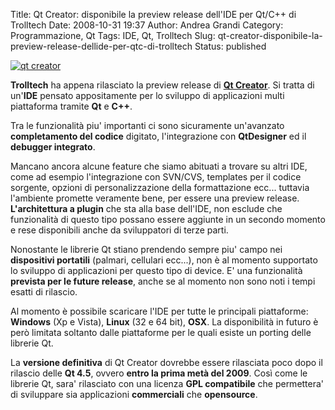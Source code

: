 Title: Qt Creator: disponibile la preview release dell'IDE per Qt/C++ di Trolltech
Date: 2008-10-31 19:37
Author: Andrea Grandi
Category: Programmazione, Qt
Tags: IDE, Qt, Trolltech
Slug: qt-creator-disponibile-la-preview-release-dellide-per-qtc-di-trolltech
Status: published

[![qt creator]({static}/images/2008/10/qtcreator.png)]()

**Trolltech** ha appena rilasciato la preview release di **[Qt Creator](http://trolltech.com/developer/qt-creator/qt-creator)**. 
Si tratta di un'**IDE** pensato appositamente per lo sviluppo di
applicazioni multi piattaforma tramite **Qt** e **C++**.

Tra le funzionalità piu' importanti ci sono sicuramente un'avanzato
**completamento del codice** digitato, l'integrazione con **QtDesigner**
ed il **debugger integrato**.

Mancano ancora alcune feature che siamo abituati a trovare su altri IDE,
come ad esempio l'integrazione con SVN/CVS, templates per il codice
sorgente, opzioni di personalizzazione della formattazione ecc...
tuttavia l'ambiente promette veramente bene, per essere una preview
release. **L'architettura a plugin** che sta alla base dell'IDE, non
esclude che funzionalità di questo tipo possano essere aggiunte in un
secondo momento e rese disponibili anche da sviluppatori di terze parti.

Nonostante le librerie Qt stiano prendendo sempre piu' campo nei
**dispositivi portatili** (palmari, cellulari ecc...), non è al momento
supportato lo sviluppo di applicazioni per questo tipo di device. E' una
funzionalità **prevista per le future release**, anche se al momento non
sono noti i tempi esatti di rilascio.

Al momento è possibile scaricare l'IDE per tutte le principali
piattaforme: **Windows** (Xp e Vista), **Linux** (32 e 64 bit), **OSX**.
La disponibilità in futuro è però limitata soltanto dalle piattaforme
per le quali esiste un porting delle librerie Qt.

La **versione definitiva** di Qt Creator dovrebbe essere rilasciata poco
dopo il rilascio delle **Qt 4.5**, ovvero **entro la prima metà del
2009**. Così come le librerie Qt, sara' rilasciato con una licenza **GPL
compatibile** che permettera' di sviluppare sia applicazioni
**commerciali** che **opensource**.
